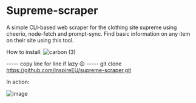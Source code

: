 # Supreme-scraper
A simple CLI-based web scraper for the clothing site supreme using cheerio, node-fetch and prompt-sync. Find basic information on any item on their site using this tool.

How to install:
![carbon (3)](https://user-images.githubusercontent.com/66625166/126554577-b2ec2500-753e-4251-a94a-c9a68e6babe5.png)

----- copy line for line if lazy 😉 -----
git clone https://github.com/inspireEU/supreme-scraper.git



In action:

![image](https://user-images.githubusercontent.com/66625166/126553978-40b74cef-865c-463d-8330-521335c5f4e1.png)




